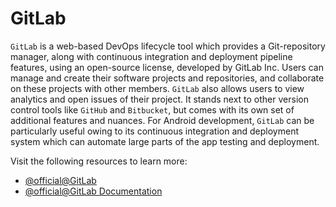 # GitLab

`GitLab` is a web-based DevOps lifecycle tool which provides a Git-repository manager, along with continuous integration and deployment pipeline features, using an open-source license, developed by GitLab Inc. Users can manage and create their software projects and repositories, and collaborate on these projects with other members. `GitLab` also allows users to view analytics and open issues of their project. It stands next to other version control tools like `GitHub` and `Bitbucket`, but comes with its own set of additional features and nuances. For Android development, `GitLab` can be particularly useful owing to its continuous integration and deployment system which can automate large parts of the app testing and deployment.

Visit the following resources to learn more:

- [@official@GitLab](https://about.gitlab.com/)
- [@official@GitLab Documentation](https://docs.gitlab.com/)
